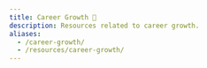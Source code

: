 ```yaml
---
title: Career Growth 🚀
description: Resources related to career growth.
aliases:
  - /career-growth/
  - /resources/career-growth/
---
```

